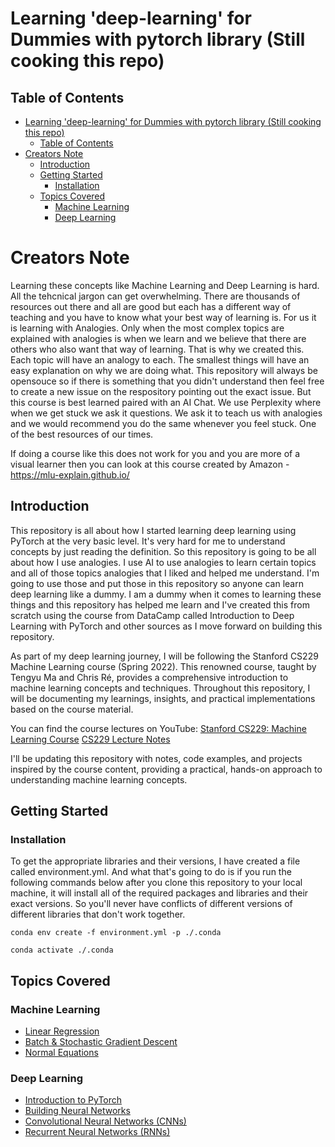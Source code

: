 # Learning 'deep-learning' for Dummies with pytorch library (Still cooking this repo)

## Table of Contents
- [Learning 'deep-learning' for Dummies with pytorch library (Still cooking this repo)](#learning-deep-learning-for-dummies-with-pytorch-library-still-cooking-this-repo)
  - [Table of Contents](#table-of-contents)
- [Creators Note](#creators-note)
  - [Introduction](#introduction)
  - [Getting Started](#getting-started)
    - [Installation](#installation)
  - [Topics Covered](#topics-covered)
    - [Machine Learning](#machine-learning)
    - [Deep Learning](#deep-learning)

# Creators Note
Learning these concepts like Machine Learning and Deep Learning is hard. All the tehcnical jargon can get overwhelming. There are thousands of resources out there and all are good but each has a different way of teaching and you have to know what your best way of learning is. For us it is learning with Analogies. Only when the most complex topics are explained with analogies is when we learn and we believe that there are others who also want that way of learning. That is why we created this. Each topic will have an analogy to each. The smallest things will have an easy explanation on why we are doing what.
This repository will always be opensouce so if there is something that you didn't understand then feel free to create a new issue on the respository pointing out the exact issue. But this course is best learned paired with an AI Chat. We use Perplexity where when we get stuck we ask it questions. We ask it to teach us with analogies and we would recommend you do the same whenever you feel stuck. One of the best resources of our times.

If doing a course like this does not work for you and you are more of a visual learner then you can look at this course created by Amazon - https://mlu-explain.github.io/

## Introduction
This repository is all about how I started learning deep learning using PyTorch at the very basic level. It's very hard for me to understand concepts by just reading the definition. So this repository is going to be all about how I use analogies. I use AI to use analogies to learn certain topics and all of those topics analogies that I liked and helped me understand. I'm going to use those and put those in this repository so anyone can learn deep learning like a dummy. I am a dummy when it comes to learning these things and this repository has helped me learn and I've created this from scratch using the course from DataCamp called Introduction to Deep Learning with PyTorch and other sources as I move forward on building this repository.


As part of my deep learning journey, I will be following the Stanford CS229 Machine Learning course (Spring 2022). This renowned course, taught by Tengyu Ma and Chris Ré, provides a comprehensive introduction to machine learning concepts and techniques. Throughout this repository, I will be documenting my learnings, insights, and practical implementations based on the course material.

You can find the course lectures on YouTube:
[Stanford CS229: Machine Learning Course](https://www.youtube.com/playlist?list=PLoROMvodv4rNyWOpJg_Yh4NSqI4Z4vOYy)
[CS229 Lecture Notes](https://cs229.stanford.edu/lectures-spring2022/main_notes.pdf)

I'll be updating this repository with notes, code examples, and projects inspired by the course content, providing a practical, hands-on approach to understanding machine learning concepts.

## Getting Started

### Installation
To get the appropriate libraries and their versions, I have created a file called environment.yml. And what that's going to do is if you run the following commands below after you clone this repository to your local machine, it will install all of the required packages and libraries and their exact versions. So you'll never have conflicts of different versions of different libraries that don't work together.

```
conda env create -f environment.yml -p ./.conda
```

```
conda activate ./.conda
```

## Topics Covered


### Machine Learning
- [Linear Regression](./notebooks/supervised-learning/05_linear_regression.ipynb)
- [Batch & Stochastic Gradient Descent](./notebooks/supervised-learning/06_batch_and_stochastic_gradient_descent.ipynb)
- [Normal Equations](./notebooks/supervised-learning/07_normal_equation.ipynb)

### Deep Learning
- [Introduction to PyTorch](./notebooks/01_introduction_to_pytorch.ipynb)
- [Building Neural Networks](./notebooks/02_building_neural_networks.ipynb)
- [Convolutional Neural Networks (CNNs)](./notebooks/03_convolutional_neural_networks.ipynb)
- [Recurrent Neural Networks (RNNs)](./notebooks/04_recurrent_neural_networks.ipynb)


